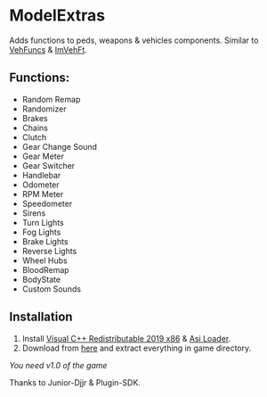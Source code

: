 # ModelExtras
Adds functions to peds, weapons & vehicles components. Similar to [VehFuncs](https://gtaforums.com/topic/904475-vehfuncs/) & [ImVehFt](https://gtaforums.com/topic/528175-improved-vehicle-features/).


## Functions:
- Random Remap
- Randomizer
- Brakes
- Chains
- Clutch
- Gear Change Sound
- Gear Meter
- Gear Switcher
- Handlebar
- Odometer
- RPM Meter
- Speedometer
- Sirens
- Turn Lights
- Fog Lights
- Brake Lights
- Reverse Lights
- Wheel Hubs
- BloodRemap
- BodyState
- Custom Sounds

## Installation
1. Install [Visual C++ Redistributable 2019 x86](https://aka.ms/vs/16/release/vc_redist.x86.exe) &  [Asi Loader](https://www.gtagarage.com/mods/show.php?id=21709).
2. Download from [here](https://github.com/user-grinch/VehExtras/releases) and extract everything in game directory.

*You need v1.0 of the game*


Thanks to Junior-Djjr & Plugin-SDK.
